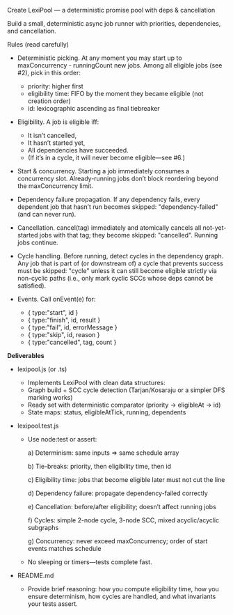 Create LexiPool — a deterministic promise pool with deps & cancellation

Build a small, deterministic async job runner with priorities, dependencies, and cancellation. 

Rules (read carefully)

 - Deterministic picking. At any moment you may start up to maxConcurrency - runningCount new jobs. Among all eligible jobs (see #2), pick in this order:

    *  priority: higher first
    *  eligibility time: FIFO by the moment they became eligible (not creation order)
    *  id: lexicographic ascending as final tiebreaker
      
 - Eligibility. A job is eligible iff:
    *  It isn’t cancelled,
    *  It hasn’t started yet,
    *  All dependencies have succeeded.
    *  (If it’s in a cycle, it will never become eligible—see #6.)

 - Start & concurrency. Starting a job immediately consumes a concurrency slot. Already-running jobs don’t block reordering beyond the maxConcurrency limit.

 - Dependency failure propagation. If any dependency fails, every dependent job that hasn’t run becomes skipped: "dependency-failed" (and can never run).

 - Cancellation. cancel(tag) immediately and atomically cancels all not-yet-started jobs with that tag; they become skipped: "cancelled". Running jobs continue.

 - Cycle handling. Before running, detect cycles in the dependency graph. Any job that is part of (or downstream of) a cycle that prevents success must be skipped: "cycle" unless it can still become eligible strictly via non-cyclic paths (i.e., only mark cyclic SCCs whose deps cannot be satisfied).

 - Events. Call onEvent(e) for:
   * { type:"start", id }
   * { type:"finish", id, result }
   * { type:"fail", id, errorMessage }
   * { type:"skip", id, reason }
   * { type:"cancelled", tag, count }
  

****Deliverables****

 - lexipool.js (or .ts)
   
    *  Implements LexiPool with clean data structures:
    *  Graph build + SCC cycle detection (Tarjan/Kosaraju or a simpler DFS marking works)
    *  Ready set with deterministic comparator (priority → eligibleAt → id)
    *  State maps: status, eligibleAtTick, running, dependents

 - lexipool.test.js
   
    * Use node:test or assert:

      a) Determinism: same inputs ⇒ same schedule array
    
      b) Tie-breaks: priority, then eligibility time, then id

      c) Eligibility time: jobs that become eligible later must not cut the line

      d) Dependency failure: propagate dependency-failed correctly

      e) Cancellation: before/after eligibility; doesn’t affect running jobs

      f) Cycles: simple 2-node cycle, 3-node SCC, mixed acyclic/acyclic subgraphs

      g) Concurrency: never exceed maxConcurrency; order of start events matches schedule
      
   * No sleeping or timers—tests complete fast.

 - README.md
    * Provide brief reasoning: how you compute eligibility time, how you ensure determinism, how cycles are handled, and what invariants your tests assert.
